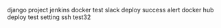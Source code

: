 django project jenkins docker test
slack deploy success alert
docker hub deploy test setting
ssh test32
